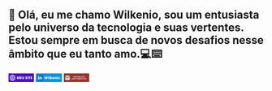 ## 👋 Olá, eu me chamo Wilkenio, sou um entusiasta pelo universo da tecnologia e suas vertentes. Estou sempre em busca de novos desafios nesse âmbito que eu tanto amo.💻⌨️

<a href="https://wilkenio.github.io/meusite/"><img width="10%" src="MEU SITE.png"></a>
<a href="https://wilkenio.github.io/meusite/"><img width="10%" src="MEU SITE (2).png"></a>
<a href="https://wilkenio.github.io/meusite/"><img width="10%" src="MEU SITE (3).png"></a>

